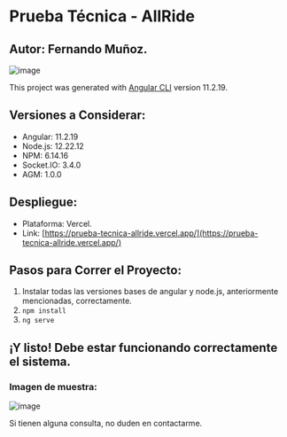 # Prueba Técnica - AllRide
## Autor: Fernando Muñoz.
![image](https://github.com/user-attachments/assets/0ede390b-f945-4ba6-a513-b3aa628bb6ec)

This project was generated with [Angular CLI](https://github.com/angular/angular-cli) version 11.2.19.

## Versiones a Considerar:
- Angular: 11.2.19
- Node.js: 12.22.12
- NPM: 6.14.16
- Socket.IO: 3.4.0
- AGM: 1.0.0

## Despliegue:
- Plataforma: Vercel.
- Link: [https://prueba-tecnica-allride.vercel.app/](https://prueba-tecnica-allride.vercel.app/)

## Pasos para Correr el Proyecto:
1. Instalar todas las versiones bases de angular y node.js, anteriormente mencionadas, correctamente.
2. ```npm install```
3. ```ng serve```

## ¡Y listo! Debe estar funcionando correctamente el sistema.
### Imagen de muestra:
![image](https://github.com/user-attachments/assets/cc2681d5-9257-496d-8232-fb349de97376)

Si tienen alguna consulta, no duden en contactarme.
